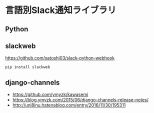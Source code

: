 # 言語別Slack通知ライブラリ

## Python

## slackweb

<https://github.com/satoshi03/slack-python-webhook>

```
pip install slackweb
```

## django-channels

- <https://github.com/ymyzk/kawasemi>
- <https://blog.ymyzk.com/2015/06/django-channels-release-notes/>
- <http://uni8inu.hatenablog.com/entry/2016/11/30/195311>
